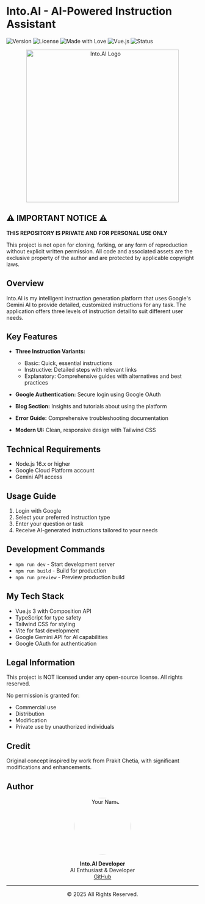 # Into.AI - AI-Powered Instruction Assistant

![Version](https://img.shields.io/badge/version-1.0.0-blue.svg?style=flat-square)
![License](https://img.shields.io/badge/license-PERSONAL_USE_ONLY-red.svg?style=flat-square)
![Made with Love](https://img.shields.io/badge/made%20with-♥-ff69b4.svg?style=flat-square)
![Vue.js](https://img.shields.io/badge/Vue.js-3.x-42b883.svg?style=flat-square)
![Status](https://img.shields.io/badge/status-active-brightgreen.svg?style=flat-square)

<p align="center">
  <img src="https://raw.githubusercontent.com/prakit1234/into.ai/public/logo.png" alt="Into.AI Logo" width="400" />
</p>

## ⚠️ IMPORTANT NOTICE ⚠️

**THIS REPOSITORY IS PRIVATE AND FOR PERSONAL USE ONLY**

This project is not open for cloning, forking, or any form of reproduction without explicit written permission. All code and associated assets are the exclusive property of the author and are protected by applicable copyright laws.

## Overview

Into.AI is my intelligent instruction generation platform that uses Google's Gemini AI to provide detailed, customized instructions for any task. The application offers three levels of instruction detail to suit different user needs.
                              
## Key Features

- **Three Instruction Variants:**
  - Basic: Quick, essential instructions
  - Instructive: Detailed steps with relevant links
  - Explanatory: Comprehensive guides with alternatives and best practices

- **Google Authentication:** Secure login using Google OAuth
- **Blog Section:** Insights and tutorials about using the platform
- **Error Guide:** Comprehensive troubleshooting documentation
- **Modern UI:** Clean, responsive design with Tailwind CSS

## Technical Requirements

- Node.js 16.x or higher
- Google Cloud Platform account
- Gemini API access



## Usage Guide

1. Login with Google 
2. Select your preferred instruction type
3. Enter your question or task
4. Receive AI-generated instructions tailored to your needs

## Development Commands

- `npm run dev` - Start development server
- `npm run build` - Build for production
- `npm run preview` - Preview production build

## My Tech Stack

- Vue.js 3 with Composition API
- TypeScript for type safety
- Tailwind CSS for styling
- Vite for fast development
- Google Gemini API for AI capabilities
- Google OAuth for authentication

## Legal Information

This project is NOT licensed under any open-source license. All rights reserved.

No permission is granted for:
- Commercial use
- Distribution
- Modification
- Private use by unauthorized individuals

## Credit

Original concept inspired by work from Prakit Chetia, with significant modifications and enhancements.

## Author

<p align="center">
  <img src="https://avatars.githubusercontent.com/u/prakit1234" alt="Your Name" width="150" height="150" style="border-radius:50%;" />
</p>

<p align="center">
  <b>Into.AI Developer</b><br/>
  AI Enthusiast & Developer<br/>
  <a href="https://github.com/prakit1234">GitHub</a>
</p>

---

<p align="center">
  © 2025 All Rights Reserved.
</p>
